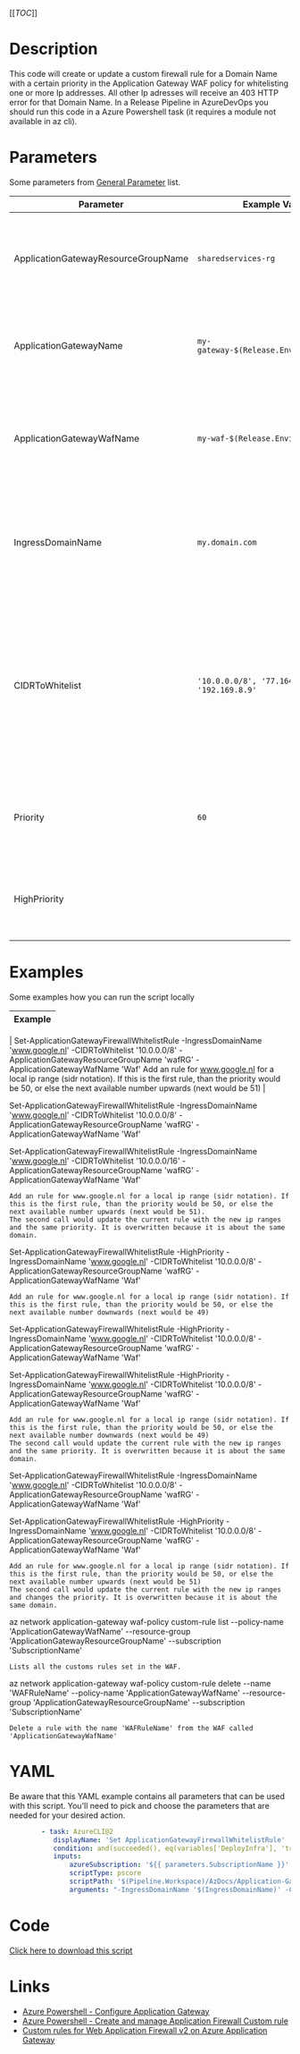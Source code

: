 [[_TOC_]]

# Description

This code will create or update a custom firewall rule for a Domain Name with a certain priority in the Application Gateway WAF policy for whitelisting one or more Ip addresses. All other Ip adresses will receive an 403 HTTP error for that Domain Name. In a Release Pipeline in AzureDevOps you should run this code in a Azure Powershell task (it requires a module not available in az cli).

# Parameters

Some parameters from [General Parameter](/Azure/Azure-CLI-Snippets) list.

| Parameter                           | Example Value                                  | Description                                                                                                                                                                                                               |
| ----------------------------------- | ---------------------------------------------- | ------------------------------------------------------------------------------------------------------------------------------------------------------------------------------------------------------------------------- |
| ApplicationGatewayResourceGroupName | `sharedservices-rg`                            | The name of the Resource Group where the application gateway lives.                                                                                                                                                       |
| ApplicationGatewayName              | `my-gateway-$(Release.EnvironmentName)`        | The name of the Application Gateway the WAF rule is created for.                                                                                                                                                          |
| ApplicationGatewayWafName           | `my-waf-$(Release.EnvironmentName)`            | DNS name for your site you want to configure the WAF custom rule for in the Application Gateway                                                                                                                           |
| IngressDomainName                   | `my.domain.com`                                | DNS name for your site you want to configure the WAF custom rule for in the Application Gateway                                                                                                                           |
| CIDRToWhitelist                     | `'10.0.0.0/8', '77.164.215.54', '192.169.8.9'` | IP ranges in [CIDR](https://en.wikipedia.org/wiki/Classless_Inter-Domain_Routing) notation that should be whitelisted. If you use the script in a release task, remember not to enclose the variable name with quotes (") |
| Priority                            | `60`                                           | the Priority, other than the default calculated, you specifically want to use                                                                                                                                             |
| HighPriority                        |                                                | if added, the rule will receive a higher priority then the existing                                                                                                                                                       |

# Examples

Some examples how you can run the script locally

| Example |
| ------- |

| Set-ApplicationGatewayFirewallWhitelistRule -IngressDomainName 'www.google.nl' -CIDRToWhitelist '10.0.0.0/8' -ApplicationGatewayResourceGroupName 'wafRG' -ApplicationGatewayWafName 'Waf'
Add an rule for www.google.nl for a local ip range (sidr notation). If this is the first rule, than the priority would be 50, or else the next available number upwards (next would be 51) |

Set-ApplicationGatewayFirewallWhitelistRule -IngressDomainName 'www.google.nl' -CIDRToWhitelist '10.0.0.0/8' -ApplicationGatewayResourceGroupName 'wafRG' -ApplicationGatewayWafName 'Waf'

Set-ApplicationGatewayFirewallWhitelistRule -IngressDomainName 'www.google.nl' -CIDRToWhitelist '10.0.0.0/16' -ApplicationGatewayResourceGroupName 'wafRG' -ApplicationGatewayWafName 'Waf'

    Add an rule for www.google.nl for a local ip range (sidr notation). If this is the first rule, than the priority would be 50, or else the next available number upwards (next would be 51).
    The second call would update the current rule with the new ip ranges and the same priority. It is overwritten because it is about the same domain.

Set-ApplicationGatewayFirewallWhitelistRule -HighPriority -IngressDomainName 'www.google.nl' -CIDRToWhitelist '10.0.0.0/8' -ApplicationGatewayResourceGroupName 'wafRG' -ApplicationGatewayWafName 'Waf'

    Add an rule for www.google.nl for a local ip range (sidr notation). If this is the first rule, than the priority would be 50, or else the next available number downwards (next would be 49)

Set-ApplicationGatewayFirewallWhitelistRule -HighPriority -IngressDomainName 'www.google.nl' -CIDRToWhitelist '10.0.0.0/8' -ApplicationGatewayResourceGroupName 'wafRG' -ApplicationGatewayWafName 'Waf'

Set-ApplicationGatewayFirewallWhitelistRule -HighPriority -IngressDomainName 'www.google.nl' -CIDRToWhitelist '10.0.0.0/8' -ApplicationGatewayResourceGroupName 'wafRG' -ApplicationGatewayWafName 'Waf'

    Add an rule for www.google.nl for a local ip range (sidr notation). If this is the first rule, than the priority would be 50, or else the next available number downwards (next would be 49)
    The second call would update the current rule with the new ip ranges and the same priority. It is overwritten because it is about the same domain.

Set-ApplicationGatewayFirewallWhitelistRule -IngressDomainName 'www.google.nl' -CIDRToWhitelist '10.0.0.0/8' -ApplicationGatewayResourceGroupName 'wafRG' -ApplicationGatewayWafName 'Waf'

Set-ApplicationGatewayFirewallWhitelistRule -HighPriority -IngressDomainName 'www.google.nl' -CIDRToWhitelist '10.0.0.0/8' -ApplicationGatewayResourceGroupName 'wafRG' -ApplicationGatewayWafName 'Waf'

    Add an rule for www.google.nl for a local ip range (sidr notation). If this is the first rule, than the priority would be 50, or else the next available number upwards (next would be 51)
    The second call would update the current rule with the new ip ranges and changes the priority. It is overwritten because it is about the same domain.

az network application-gateway waf-policy custom-rule list --policy-name 'ApplicationGatewayWafName' --resource-group 'ApplicationGatewayResourceGroupName' --subscription 'SubscriptionName'

    Lists all the customs rules set in the WAF.

az network application-gateway waf-policy custom-rule delete --name 'WAFRuleName' --policy-name 'ApplicationGatewayWafName' --resource-group 'ApplicationGatewayResourceGroupName' --subscription 'SubscriptionName'

    Delete a rule with the name 'WAFRuleName' from the WAF called 'ApplicationGatewayWafName'

# YAML

Be aware that this YAML example contains all parameters that can be used with this script. You'll need to pick and choose the parameters that are needed for your desired action.

```yaml
        - task: AzureCLI@2
           displayName: 'Set ApplicationGatewayFirewallWhitelistRule'
           condition: and(succeeded(), eq(variables['DeployInfra'], 'true'))
           inputs:
               azureSubscription: '${{ parameters.SubscriptionName }}'
               scriptType: pscore
               scriptPath: '$(Pipeline.Workspace)/AzDocs/Application-Gateway/Set-ApplicationGatewayFirewallWhitelistRule.ps1'
               arguments: "-IngressDomainName '$(IngressDomainName)' -CIDRToWhitelist '$(CIDRToWhitelist)' -ApplicationGatewayResourceGroupName '$(ApplicationGatewayResourceGroupName)' -ApplicationGatewayWafName '$(ApplicationGatewayWafName)' -HighPriority -Priority '$(Priority)'"
```

# Code

[Click here to download this script](../../../../src/Application-Gateway/Set-ApplicationGatewayFirewallWhitelistRule.ps1)

# Links

- [Azure Powershell - Configure Application Gateway](https://docs.microsoft.com/en-us/powershell/module/az.network/?view=azps-5.4.0#application-gateway)
- [Azure Powershell - Create and manage Application Firewall Custom rule](https://docs.microsoft.com/en-us/powershell/module/az.network/new-azapplicationgatewayfirewallcustomrule)
- [Custom rules for Web Application Firewall v2 on Azure Application Gateway](https://docs.microsoft.com/en-us/azure/web-application-firewall/ag/custom-waf-rules-overview)
